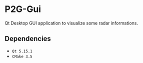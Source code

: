 # P2G-Gui

Qt Desktop GUI application to visualize some radar informations.

## Dependencies

* `Qt 5.15.1`
* `CMake 3.5`

